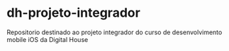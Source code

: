 # dh-projeto-integrador
Repositorio destinado ao projeto integrador do curso de desenvolvimento mobile iOS da Digital House
